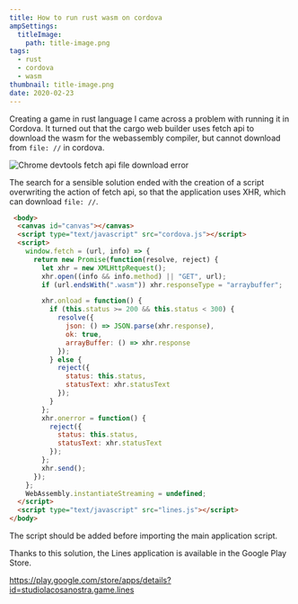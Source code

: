 ```yaml
---
title: How to run rust wasm on cordova
ampSettings:
  titleImage:
    path: title-image.png
tags:
  - rust
  - cordova
  - wasm
thumbnail: title-image.png
date: 2020-02-23
---
```


Creating a game in rust language I came across a problem with running it in Cordova. It turned out that the cargo web builder uses fetch api to download the wasm for the webassembly compiler, but cannot download from `file: //` in cordova.

![Chrome devtools fetch api file download error](fetch-error.png)

The search for a sensible solution ended with the creation of a script overwriting the action of fetch api, so that the application uses XHR, which can download `file: //`.

```html
 <body>
  <canvas id="canvas"></canvas>
  <script type="text/javascript" src="cordova.js"></script>
  <script>
    window.fetch = (url, info) => {
      return new Promise(function(resolve, reject) {
        let xhr = new XMLHttpRequest();
        xhr.open((info && info.method) || "GET", url);
        if (url.endsWith(".wasm")) xhr.responseType = "arraybuffer";

        xhr.onload = function() {
          if (this.status >= 200 && this.status < 300) {
            resolve({
              json: () => JSON.parse(xhr.response),
              ok: true,
              arrayBuffer: () => xhr.response
            });
          } else {
            reject({
              status: this.status,
              statusText: xhr.statusText
            });
          }
        };
        xhr.onerror = function() {
          reject({
            status: this.status,
            statusText: xhr.statusText
          });
        };
        xhr.send();
      });
    };
    WebAssembly.instantiateStreaming = undefined;
  </script>
  <script type="text/javascript" src="lines.js"></script>
</body>
```

The script should be added before importing the main application script.

Thanks to this solution, the Lines application is available in the Google Play Store.

https://play.google.com/store/apps/details?id=studiolacosanostra.game.lines
